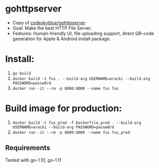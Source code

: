 # gohttpserver

- Copy of [codeskyblue/gohttpserver](https://github.com/codeskyblue/gohttpserver/)
- Goal: Make the best HTTP File Server.
- Features: Human-friendly UI, file uploading support, direct QR-code generation for Apple & Android install package.

# Install:
1. `go build`
2. `docker build -t fus . --build-arg USERNAME=aracki --build-arg PASSWORD=passw0rd`
3. `docker run -it --rm -p 8000:8000 --name fus fus`

# Build image for production:
1. `docker build -t fus_prod -f Dockerfile_prod . --build-arg USERNAME=aracki --build-arg PASSWORD=passw0rd`
2. `docker run -it --rm -p 8000:8000 --name fus fus_prod` 

## Requirements
Tested with go-1.10, go-1.11
